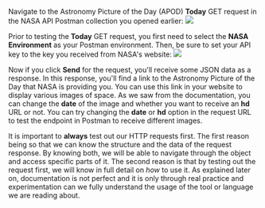 <!--title={Testing our first API call}-->

<!--badges={}-->

<!--concepts={}-->

Navigate to the Astronomy Picture of the Day (APOD) **Today** GET request in the NASA API Postman collection you opened earlier:
<img src="https://i.imgur.com/86M0B5x.jpg">

Prior to testing the **Today** GET request, you first need to select the **NASA Environment** as your Postman environment. Then, be sure to set your API key to the key you received from NASA's website:
<img src="https://i.imgur.com/YBvRt9q.jpg">

Now if you click **Send** for the request, you'll receive some JSON data as a response. In this response, you'll find a link to the Astronomy Picture of the Day that NASA is providing you. You can use this link in your website to display various images of space. As we saw from the documentation, you can change the **date** of the image and whether you want to receive an **hd** URL or not. You can try changing the **date** or **hd** option in the request URL to test the endpoint in Postman to receive different images. 

It is important to **always** test out our HTTP requests first. The first reason being so that we can know the structure and the data of the request response. By knowing both, we will be able to navigate through the object and access specific parts of it. The second reason is that by testing out the request first, we will know in full detail on <em>how</em> to use it. As explained later on, documentation is not perfect and it is only through real practice and experimentation can we fully understand the usage of the tool or language we are reading about.
